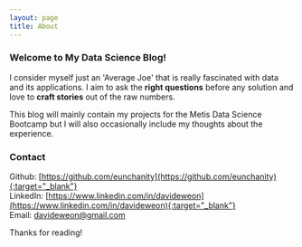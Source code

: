 ```yaml
---
layout: page
title: About
---
```


### Welcome to My Data Science Blog!

I consider myself just an 'Average Joe' that is really fascinated with data and its applications. I aim to ask the **right questions** before any solution and love to **craft stories** out of the raw numbers.  

This blog will mainly contain my projects for the Metis Data Science Bootcamp but I will also occasionally include my thoughts about the experience.

### Contact
Github:			[https://github.com/eunchanity](https://github.com/eunchanity){:target="_blank"} <br/>
LinkedIn:       [https://www.linkedin.com/in/davideweon](https://www.linkedin.com/in/davideweon){:target="_blank"} <br/>
Email:			[davideweon@gmail.com](<mailto:davideweon@gmail.com>)

Thanks for reading!
